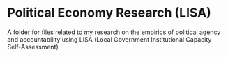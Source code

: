 # Political Economy Research (LISA)
A folder for files related to my research on the empirics of political agency and accountability using LISA (Local Government Institutional Capacity Self-Assessment)
